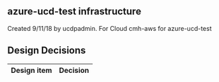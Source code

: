 ## azure-ucd-test infrastructure

Created 9/11/18 by ucdpadmin. For Cloud cmh-aws for azure-ucd-test


## Design Decisions
| Design item                | Decision|
| :----------------------------------- | :--------------------------------------------------------------------------------|
